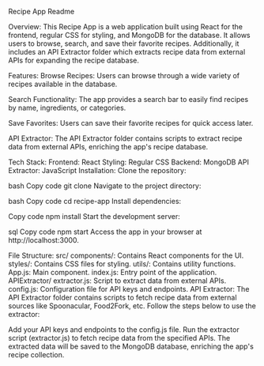 Recipe App Readme

Overview:
This Recipe App is a web application built using React for the frontend, regular CSS for styling, and MongoDB for the database. It allows users to browse, search, and save their favorite recipes. Additionally, it includes an API Extractor folder which extracts recipe data from external APIs for expanding the recipe database.

Features:
Browse Recipes: Users can browse through a wide variety of recipes available in the database.

Search Functionality: The app provides a search bar to easily find recipes by name, ingredients, or categories.

Save Favorites: Users can save their favorite recipes for quick access later.

API Extractor: The API Extractor folder contains scripts to extract recipe data from external APIs, enriching the app's recipe database.

Tech Stack:
Frontend: React
Styling: Regular CSS
Backend: MongoDB
API Extractor: JavaScript
Installation:
Clone the repository:

bash
Copy code
git clone <repository-url>
Navigate to the project directory:

bash
Copy code
cd recipe-app
Install dependencies:

Copy code
npm install
Start the development server:

sql
Copy code
npm start
Access the app in your browser at http://localhost:3000.

File Structure:
src/
components/: Contains React components for the UI.
styles/: Contains CSS files for styling.
utils/: Contains utility functions.
App.js: Main component.
index.js: Entry point of the application.
APIExtractor/
extractor.js: Script to extract data from external APIs.
config.js: Configuration file for API keys and endpoints.
API Extractor:
The API Extractor folder contains scripts to fetch recipe data from external sources like Spoonacular, Food2Fork, etc. Follow the steps below to use the extractor:

Add your API keys and endpoints to the config.js file.
Run the extractor script (extractor.js) to fetch recipe data from the specified APIs.
The extracted data will be saved to the MongoDB database, enriching the app's recipe collection.

